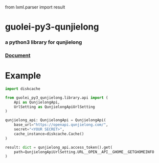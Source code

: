 from lxml.parser import result

# guolei-py3-qunjielong

### a python3 library for qunjielong

### [Document](https://console-docs.apipost.cn/preview/b4e4577f34cac87a/1b45a97352d07e60/)
# Example

```python
import diskcache

from guolei_py3_qunjielong.library.api import (
    Api as QunjielongApi,
    UrlSetting as QunjielongApiUrlSetting
)

qunjielong_api: QunjielongApi = QunjielongApi(
    base_url="https://openapi.qunjielong.com/",
    secret="<YOUR SECRET>",
    cache_instance=diskcache.Cache()
)

result: dict = qunjielong_api.access_token().get(
    path=QunjielongApiUrlSetting.URL__OPEN__API__GHOME__GETGHOMEINFO
)

```